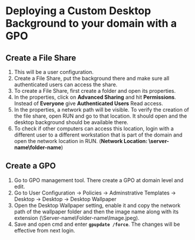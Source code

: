 # Deploying a Custom Desktop Background to your domain with a GPO
## Create a File Share
1. This will be a user configuration.
2. Create a File Share, put the background there and make sure all authenticated users can access the share.
3. To create a File Share, first create a folder and open its properties.
4. In the properties, click on **Advanced Sharing** and hit **Permissions**. Instead of **Everyone** give **Authenticated Users** Read access.
5. In the properties, a network path will be visible. To verify the creation of the file share, open RUN and go to that location. It should open and the desktop background should be available there.
6. To check if other computers can access this location, login with a different user to a different workstation that is part of the domain and open the network location in RUN. (**Network Location: \\server-name\folder-name**)

## Create a GPO
1. Go to GPO management tool. There create a GPO at domain level and edit.
2. Go to User Configuration -> Policies -> Adminstrative Templates -> Desktop -> Desktop -> Desktop Wallpaper
3. Open the Desktop Wallpaper setting, enable it and copy the network path of the wallpaper folder and then the image name along with its extension (\\Server-name\Folder-name\Image.jpeg).
4. Save and open cmd and enter **`gpupdate /force`**. The changes will be effective from next login.
